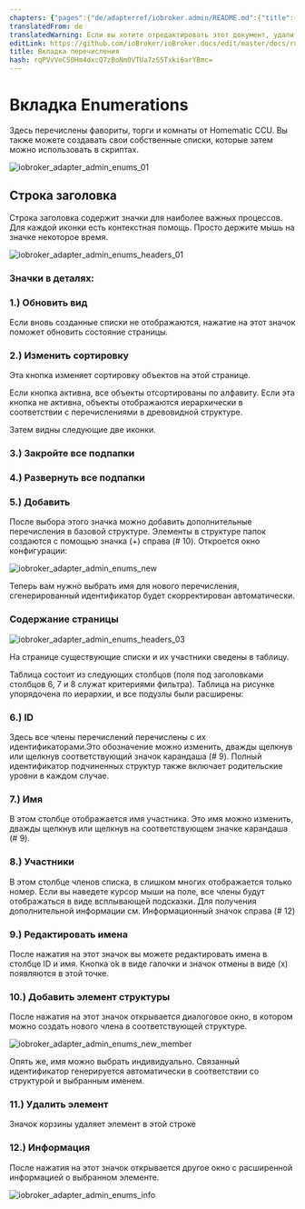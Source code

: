 ```yaml
---
chapters: {"pages":{"de/adapterref/iobroker.admin/README.md":{"title":{"de":"no title"},"content":"de/adapterref/iobroker.admin/README.md"},"de/adapterref/iobroker.admin/admin/tab-adapters.md":{"title":{"de":"Der Reiter Adapter"},"content":"de/adapterref/iobroker.admin/admin/tab-adapters.md"},"de/adapterref/iobroker.admin/admin/tab-instances.md":{"title":{"de":"Der Reiter Instanzen"},"content":"de/adapterref/iobroker.admin/admin/tab-instances.md"},"de/adapterref/iobroker.admin/admin/tab-objects.md":{"title":{"de":"Der Reiter Objekte"},"content":"de/adapterref/iobroker.admin/admin/tab-objects.md"},"de/adapterref/iobroker.admin/admin/tab-states.md":{"title":{"de":"Der Reiter Zustände"},"content":"de/adapterref/iobroker.admin/admin/tab-states.md"},"de/adapterref/iobroker.admin/admin/tab-groups.md":{"title":{"de":"Der Reiter Gruppen"},"content":"de/adapterref/iobroker.admin/admin/tab-groups.md"},"de/adapterref/iobroker.admin/admin/tab-users.md":{"title":{"de":"Der Reiter Benutzer"},"content":"de/adapterref/iobroker.admin/admin/tab-users.md"},"de/adapterref/iobroker.admin/admin/tab-events.md":{"title":{"de":"Der Reiter Ereignisse"},"content":"de/adapterref/iobroker.admin/admin/tab-events.md"},"de/adapterref/iobroker.admin/admin/tab-hosts.md":{"title":{"de":"Der Reiter Hosts"},"content":"de/adapterref/iobroker.admin/admin/tab-hosts.md"},"de/adapterref/iobroker.admin/admin/tab-enums.md":{"title":{"de":"Der Reiter Aufzählungen"},"content":"de/adapterref/iobroker.admin/admin/tab-enums.md"},"de/adapterref/iobroker.admin/admin/tab-log.md":{"title":{"de":"Der Reiter Log"},"content":"de/adapterref/iobroker.admin/admin/tab-log.md"},"de/adapterref/iobroker.admin/admin/tab-system.md":{"title":{"de":"Die Systemeinstellungen"},"content":"de/adapterref/iobroker.admin/admin/tab-system.md"}}}
translatedFrom: de
translatedWarning: Если вы хотите отредактировать этот документ, удалите поле «translationFrom», в противном случае этот документ будет снова автоматически переведен
editLink: https://github.com/ioBroker/ioBroker.docs/edit/master/docs/ru/adapterref/iobroker.admin/admin/tab-enums.md
title: Вкладка перечисления
hash: rqPVvVeC50Hm4dxcQ7zBoNm0VTUa7zS5Txki6arYBmc=
---
```

# Вкладка Enumerations
Здесь перечислены фавориты, торги и комнаты от Homematic CCU.
Вы также можете создавать свои собственные списки, которые затем можно использовать в скриптах.

![iobroker_adapter_admin_enums_01](../../../../de/adapterref/iobroker.admin/admin/img/tab-enums_Enums_01.jpg)

## Строка заголовка
Строка заголовка содержит значки для наиболее важных процессов.
Для каждой иконки есть контекстная помощь. Просто держите мышь на значке некоторое время.

![iobroker_adapter_admin_enums_headers_01](../../../../de/adapterref/iobroker.admin/admin/img/ioBroker_Adapter_admin_Enums_Headers_01.jpg)

### **Значки в деталях:**
### **1.) Обновить вид**
Если вновь созданные списки не отображаются, нажатие на этот значок поможет обновить состояние страницы.

### **2.) Изменить сортировку**
Эта кнопка изменяет сортировку объектов на этой странице.

Если кнопка активна, все объекты отсортированы по алфавиту.
Если эта кнопка не активна, объекты отображаются иерархически в соответствии с перечислениями в древовидной структуре.

Затем видны следующие две иконки.

### **3.) Закройте все подпапки**
### **4.) Развернуть все подпапки**
### **5.) Добавить**
После выбора этого значка можно добавить дополнительные перечисления в базовой структуре.
Элементы в структуре папок создаются с помощью значка (+) справа (# 10).
Откроется окно конфигурации:

![iobroker_adapter_admin_enums_new](../../../../de/adapterref/iobroker.admin/admin/img/tab-enums_Enums_new.jpg)

Теперь вам нужно выбрать имя для нового перечисления, сгенерированный идентификатор будет скорректирован автоматически.

### Содержание страницы
![iobroker_adapter_admin_enums_headers_03](../../../../de/adapterref/iobroker.admin/admin/img/tab-enums_Enums_Headers_03.jpg)

На странице существующие списки и их участники сведены в таблицу.

Таблица состоит из следующих столбцов (поля под заголовками столбцов 6, 7 и 8 служат критериями фильтра). Таблица на рисунке упорядочена по иерархии, и все подузлы были расширены:

### **6.) ID**
Здесь все члены перечислений перечислены с их идентификаторами.Это обозначение можно изменить, дважды щелкнув или щелкнув соответствующий значок карандаша (# 9).
Полный идентификатор подчиненных структур также включает родительские уровни в каждом случае.

### **7.) Имя**
В этом столбце отображается имя участника. Это имя можно изменить, дважды щелкнув или щелкнув на соответствующем значке карандаша (# 9).

### **8.) Участники**
В этом столбце членов списка, в слишком многих отображается только номер.
Если вы наведете курсор мыши на поле, все члены будут отображаться в виде всплывающей подсказки.
Для получения дополнительной информации см. Информационный значок справа (# 12)

### **9.) Редактировать имена**
После нажатия на этот значок вы можете редактировать имена в столбце ID и имя.
Кнопка ok в виде галочки и значок отмены в виде (x) появляются в этой точке.

### **10.) Добавить элемент структуры**
После нажатия на этот значок открывается диалоговое окно, в котором можно создать нового члена в соответствующей структуре.

![iobroker_adapter_admin_enums_new_member](../../../../de/adapterref/iobroker.admin/admin/img/tab-enums_Enums_new_Member.jpg)

Опять же, имя можно выбрать индивидуально. Связанный идентификатор генерируется автоматически в соответствии со структурой и выбранным именем.

### **11.) Удалить элемент**
Значок корзины удаляет элемент в этой строке

### **12.) Информация**
После нажатия на этот значок открывается другое окно с расширенной информацией о выбранном элементе.

![iobroker_adapter_admin_enums_info](../../../../de/adapterref/iobroker.admin/admin/img/tab-enums_Enums_Info.jpg)